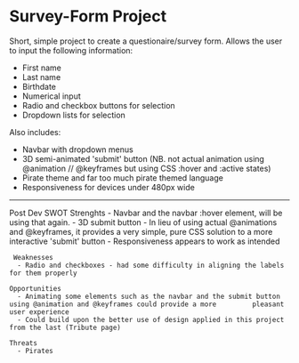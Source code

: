 # Survey-Form Project

Short, simple project to create a questionaire/survey form. Allows the user to input the following information:
  - First name 
  - Last name
  - Birthdate
  - Numerical input
  - Radio and checkbox buttons for selection
  - Dropdown lists for selection
  
Also includes:
  - Navbar with dropdown menus
  - 3D semi-animated 'submit' button (NB. not actual animation using @animation // @keyframes but using CSS :hover and :active     states)
  - Pirate theme and far too much pirate themed language
  - Responsiveness for devices under 480px wide

_____________________________________________________________________________
  
 
Post Dev SWOT
    Strenghts
      - Navbar and the navbar :hover element, will be using that again.
      - 3D submit button - In lieu of using actual @animations and @keyframes, it provides a very simple, pure CSS solution to         a more interactive 'submit' button
      - Responsiveness appears to work as intended
      
     Weaknesses
      - Radio and checkboxes - had some difficulty in aligning the labels for them properly
    
    Opportunities
      - Animating some elements such as the navbar and the submit button using @animation and @keyframes could provide a more         pleasant user experience
      - Could build upon the better use of design applied in this project from the last (Tribute page)
      
    Threats
      - Pirates

